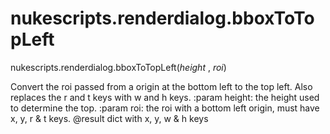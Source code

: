 # nukescripts.renderdialog.bboxToTopLeft
nukescripts.renderdialog.bboxToTopLeft(_height_ , _roi_)

Convert the roi passed from a origin at the bottom left to the top left. Also replaces the r and t keys with w and h keys. :param height: the height used to determine the top. :param roi: the roi with a bottom left origin, must have x, y, r & t keys. @result dict with x, y, w & h keys